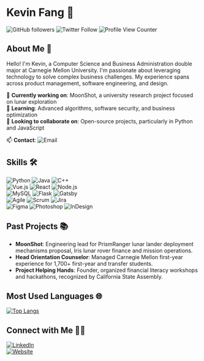 # Kevin Fang 👋

![GitHub followers](https://img.shields.io/github/followers/TheSnakeFang?style=social) ![Twitter Follow](https://img.shields.io/twitter/follow/kevinfangtastic?style=social) ![Profile View Counter](https://komarev.com/ghpvc/?username=TheSnakeFang)

## About Me 🚀

Hello! I'm Kevin, a Computer Science and Business Administration double major at Carnegie Mellon University. I'm passionate about leveraging technology to solve complex business challenges. My experience spans across product management, software engineering, and design.

🔭 **Currently working on**: MoonShot, a university research project focused on lunar exploration  
🌱 **Learning**: Advanced algorithms, software security, and business optimization  
🤝 **Looking to collaborate on**: Open-source projects, particularly in Python and JavaScript  

📫 **Contact**: ![Email](https://img.shields.io/badge/-Email_Directly-333333?style=flat&logo=gmail&logoColor=white&link=mailto:kevinfang@cmu.edu)

## Skills 🛠

![Python](https://img.shields.io/badge/-Python-333333?style=flat&logo=python) ![Java](https://img.shields.io/badge/-Java-333333?style=flat&logo=java) ![C++](https://img.shields.io/badge/-C++-333333?style=flat&logo=c)  
![Vue.js](https://img.shields.io/badge/-Vue.js-333333?style=flat&logo=vue.js) ![React](https://img.shields.io/badge/-React-333333?style=flat&logo=react) ![Node.js](https://img.shields.io/badge/-Node.js-333333?style=flat&logo=node.js)  
![MySQL](https://img.shields.io/badge/-MySQL-333333?style=flat&logo=mysql) ![Flask](https://img.shields.io/badge/-Flask-333333?style=flat&logo=flask) ![Gatsby](https://img.shields.io/badge/-Gatsby-333333?style=flat&logo=gatsby)  
![Agile](https://img.shields.io/badge/-Agile-333333?style=flat&logo=agile) ![Scrum](https://img.shields.io/badge/-Scrum-333333?style=flat&logo=scrum) ![Jira](https://img.shields.io/badge/-Jira-333333?style=flat&logo=jira)  
![Figma](https://img.shields.io/badge/-Figma-333333?style=flat&logo=figma) ![Photoshop](https://img.shields.io/badge/-Photoshop-333333?style=flat&logo=adobe-photoshop) ![InDesign](https://img.shields.io/badge/-InDesign-333333?style=flat&logo=adobe-indesign)

## Past Projects 📚

- **MoonShot**: Engineering lead for PrismRanger lunar lander deployment mechanisms proposal, Iris lunar rover finance and mission operations.
- **Head Orientation Counselor**: Managed Carnegie Mellon first-year experience for 1,700+ first-year and transfer students.
- **Project Helping Hands**: Founder, organized financial literacy workshops and hackathons, recognized by California State Assembly.

## Most Used Languages 🌐

[![Top Langs](https://github-readme-stats-git-masterrstaa-rickstaa.vercel.app/api/top-langs/?username=TheSnakeFang)](https://github.com/TheSnakeFang/github-readme-stats)

## Connect with Me 🤝🏻

[![LinkedIn](https://img.shields.io/badge/-LinkedIn-333333?style=flat&logo=linkedin)](https://www.linkedin.com/in/hirekevinfang/)  
[![Website](https://img.shields.io/badge/-Website-333333?style=flat&logo=google-chrome)](https://kevinfang.tech)
